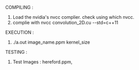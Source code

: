 COMPILING :

1. Load the nvidia's nvcc complier. check using which nvcc.
2. complie with nvcc convolution_2D.cu --std=c++11

EXECUTION :

1. ./a.out image_name.ppm kernel_size

TESTING :

1. Test Images : hereford.ppm, 
